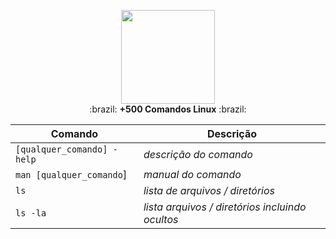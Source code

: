 <p align="center">
 <img src="https://user-images.githubusercontent.com/22691244/85969179-4b25e480-b99d-11ea-90cf-bf50b805a626.jpg"  width="150"/>
<br />
:brazil: <strong>+500 Comandos Linux</strong> :brazil:
</p>


| Comando | Descrição |
|---------|--------|
|`[qualquer_comando] -help` | *descrição do comando* |
| `man [qualquer_comando`] | *manual do comando* |
| `ls` | *lista de arquivos / diretórios* |
| `ls -la` | *lista arquivos / diretórios incluindo ocultos* |
